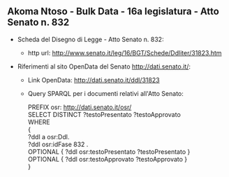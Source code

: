 ## Akoma Ntoso - Bulk Data - 16a legislatura - Atto Senato n. 832 ##

* Scheda del Disegno di Legge - Atto Senato n. 832:
	* http url: http://www.senato.it/leg/16/BGT/Schede/Ddliter/31823.htm

* Riferimenti al sito OpenData del Senato http://dati.senato.it/:
	* Link OpenData: http://dati.senato.it/ddl/31823
	* Query SPARQL per i documenti relativi all'Atto Senato:

        PREFIX osr: <http://dati.senato.it/osr/>  
		SELECT DISTINCT ?testoPresentato ?testoApprovato  
		WHERE  
		{  
		    ?ddl a osr:Ddl.  
		    ?ddl osr:idFase 832 .  
		    OPTIONAL { ?ddl osr:testoPresentato ?testoPresentato }  
		    OPTIONAL { ?ddl osr:testoApprovato ?testoApprovato }  
		}
		